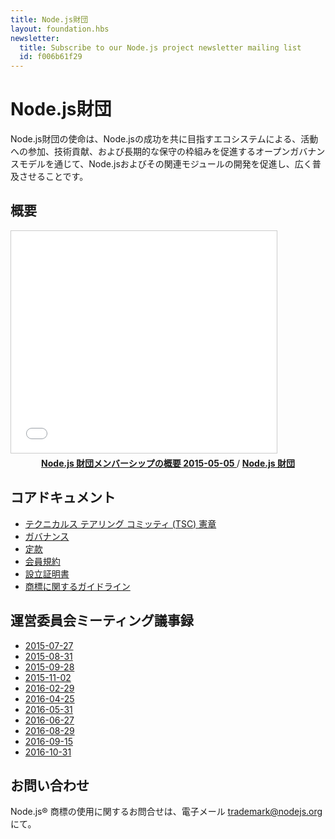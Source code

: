 ```yaml
---
title: Node.js財団
layout: foundation.hbs
newsletter:
  title: Subscribe to our Node.js project newsletter mailing list
  id: f006b61f29
---
```


<!--
# Node.js Foundation

The Node.js Foundation's mission is to enable widespread adoption and help accelerate development of Node.js and other related modules through an open governance model that encourages participation, technical contribution, and a framework for long term stewardship by an ecosystem invested in Node.js' success.
-->

# Node.js財団

Node.js財団の使命は、Node.jsの成功を共に目指すエコシステムによる、活動への参加、技術貢献、および長期的な保守の枠組みを促進するオープンガバナンスモデルを通じて、Node.jsおよびその関連モジュールの開発を促進し、広く普及させることです。



## 概要

<iframe class="center" src="//www.slideshare.net/slideshow/embed_code/key/gmABh2vHJx5OcI"
        width="425" height="355"
        frameborder="0" marginwidth="0" marginheight="0"
        scrolling="no"
        style="border:1px solid #CCC; border-width:1px; margin-bottom:5px; max-width: 100%;" allowfullscreen>
</iframe>

<div style="text-align:center; margin-bottom:5px">
    <strong>
        <a href="//www.slideshare.net/NodejsFoundation/node-foundation-membership-overview-20150505"
            title="Node.js Foundation Membership Overview 20150505"
            target="_blank">
            Node.js 財団メンバーシップの概要 2015-05-05
        </a>
        </strong> / <strong>
        <a href="//www.slideshare.net/NodejsFoundation" target="_blank">
            Node.js 財団 
        </a>
    </strong>
</div>

## コアドキュメント

- [テクニカルス テアリング コミッティ (TSC) 憲章](https://github.com/nodejs/TSC/blob/master/TSC-Charter.md)
- [ガバナンス](https://github.com/nodejs/TSC)
- [定款](/static/documents/node-foundation-by-laws.pdf)
- [会員規約](http://f.cl.ly/items/0N1m3x0I3S2L203M1h1r/nodejs-foundation-membership-agreement-2015-march-04.pdf)
- [設立証明書](http://f.cl.ly/items/2b1b1o0v1e1u2i1L2w1a/nodejs-foundation-certificate-of-incorporation-2014-august-01.pdf)
- [商標に関するガイドライン](https://nodejs.org/static/documents/trademark-policy.pdf)

## 運営委員会ミーティング議事録
- [2015-07-27](/static/documents/minutes/nodejs-foundation-board-meeting-2015-07-27.pdf)
- [2015-08-31](/static/documents/minutes/nodejs-foundation-board-meeting-2015-08-31.pdf)
- [2015-09-28](/static/documents/minutes/nodejs-foundation-board-meeting-2015-09-28.pdf)
- [2015-11-02](/static/documents/minutes/nodejs-foundation-board-meeting-2015-11-02.pdf)
- [2016-02-29](/static/documents/minutes/nodejs-foundation-board-meeting-2016-02-29.pdf)
- [2016-04-25](/static/documents/minutes/nodejs-foundation-board-meeting-2016-04-25.pdf)
- [2016-05-31](/static/documents/minutes/nodejs-foundation-board-meeting-2016-05-31.pdf)
- [2016-06-27](/static/documents/minutes/nodejs-foundation-board-meeting-2016-06-27.pdf)
- [2016-08-29](/static/documents/minutes/nodejs-foundation-board-meeting-2016-08-29.pdf)
- [2016-09-15](/static/documents/minutes/nodejs-foundation-board-meeting-2016-09-15.pdf)
- [2016-10-31](/static/documents/minutes/nodejs-foundation-board-meeting-2016-10-31.pdf)

## お問い合わせ

Node.js&reg; 商標の使用に関するお問合せは、電子メール [trademark@nodejs.org](mailto:trademark@nodejs.org?subject=Trademark) にて。

